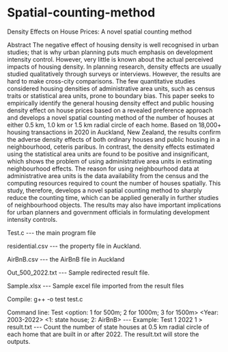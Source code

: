 # Spatial-counting-method
Density Effects on House Prices: A novel spatial counting method

Abstract
The negative effect of housing density is well recognised in urban studies; that is why urban planning puts much emphasis on development intensity control. However, very little is known about the actual perceived impacts of housing density. In planning research, density effects are usually studied qualitatively through surveys or interviews. However, the results are hard to make cross-city comparisons. The few quantitative studies considered housing densities of administrative area units, such as census traits or statistical area units, prone to boundary bias. This paper seeks to empirically identify the general housing density effect and public housing density effect on house prices based on a revealed preference approach and develops a novel spatial counting method of the number of houses at either 0.5 km, 1.0 km or 1.5 km radial circle of each home. Based on 18,000+ housing transactions in 2020 in Auckland, New Zealand, the results confirm the adverse density effects of both ordinary houses and public housing in a neighbourhood, ceteris paribus. In contrast, the density effects estimated using the statistical area units are found to be positive and insignificant, which shows the problem of using administrative area units in estimating neighbourhood effects. The reason for using neighbourhood data at administrative area units is the data availability from the census and the computing resources required to count the number of houses spatially. This study, therefore, develops a novel spatial counting method to sharply reduce the counting time, which can be applied generally in further studies of neighbourhood objects. The results may also have important implications for urban planners and government officials in formulating development intensity controls.

Test.c --- the main program file

residential.csv --- the property file in Auckland.

AirBnB.csv --- the AirBnB file in Auckland

Out_500_2022.txt --- Sample redirected result file.

Sample.xlsx --- Sample excel file imported from the result files

Compile: g++ -o test test.c

Command line: Test <option: 1 for 500m; 2 for 1000m; 3 for 1500m> <Year: 2003-2022> <1: state house; 2: AirBnB>
--- Example: Test 1 2022 1 > result.txt
--- Count the number of state houses at 0.5 km radial circle of each home that are built in or after 2022. The result.txt will store the outputs.
